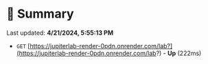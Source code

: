 # 📖 Summary
Last updated: **4/21/2024, 5:55:13 PM**

- `GET` [https://jupiterlab-render-0pdn.onrender.com/lab?](https://jupiterlab-render-0pdn.onrender.com/lab?) - **Up** (222ms)
